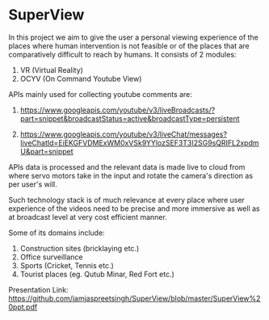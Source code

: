 # SuperView

In this project we aim to give the user a personal viewing experience of the places where human intervention is not feasible or of the places that are comparatively difficult to reach by humans.
It consists of 2 modules:

1. VR (Virtual Reality)
2. OCYV (On Command Youtube View)

APIs mainly used for collecting youtube comments are:

1. https://www.googleapis.com/youtube/v3/liveBroadcasts/?part=snippet&broadcastStatus=active&broadcastType=persistent

2. https://www.googleapis.com/youtube/v3/liveChat/messages?liveChatId=EiEKGFVDMExWM0xVSk9YYlozSEF3T3I2SG9sQRIFL2xpdmU&part=snippet

APIs data is processed and the relevant data is made live to cloud from where servo motors take in the input 
and rotate the camera's direction as per user's will.

Such technology stack is of much relevance at every place where user experience of the videos need to be precise and more immersive as well as at broadcast level at very cost efficient manner.

Some of its domains include:
1. Construction sites (bricklaying etc.) 
2. Office surveillance
3. Sports (Cricket, Tennis etc.)
4. Tourist places (eg. Qutub Minar, Red Fort etc.)

Presentation Link:<br>
https://github.com/iamjaspreetsingh/SuperView/blob/master/SuperView%20ppt.pdf
